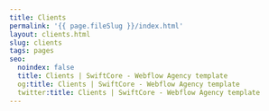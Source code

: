 ```yaml
---
title: Clients
permalink: '{{ page.fileSlug }}/index.html'
layout: clients.html
slug: clients
tags: pages
seo:
  noindex: false
  title: Clients | SwiftCore - Webflow Agency template
  og:title: Clients | SwiftCore - Webflow Agency template
  twitter:title: Clients | SwiftCore - Webflow Agency template
---
```



